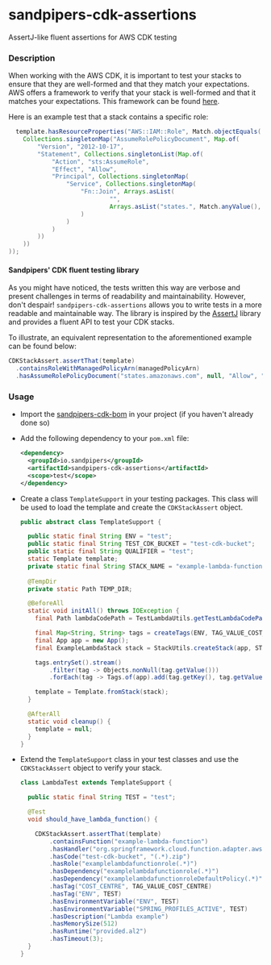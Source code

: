 # sandpipers-cdk-assertions

AssertJ-like fluent assertions for AWS CDK testing

### Description

When working with the AWS CDK, it is important to test your stacks to ensure that they are well-formed and that they match your expectations.
AWS offers a framework to verify that your stack is well-formed and that it matches your expectations. This framework can be found [here](https://docs.aws.amazon.com/cdk/latest/guide/testing.html).

Here is an example test that a stack contains a specific role:
```java
  template.hasResourceProperties("AWS::IAM::Role", Match.objectEquals(
    Collections.singletonMap("AssumeRolePolicyDocument", Map.of(
        "Version", "2012-10-17",
        "Statement", Collections.singletonList(Map.of(
            "Action", "sts:AssumeRole",
            "Effect", "Allow",
            "Principal", Collections.singletonMap(
                "Service", Collections.singletonMap(
                    "Fn::Join", Arrays.asList(
                            "",
                            Arrays.asList("states.", Match.anyValue(), ".amazonaws.com")
                    )
                )
            )
        ))
    ))
));
```

####  Sandpipers' CDK fluent testing library
As you might have noticed, the tests written this way are verbose and present challenges in terms of readability and maintainability. However, don't despair! `sandpipers-cdk-assertions` allows you to write tests in a more readable and maintainable way. The library is inspired by the [AssertJ](https://assertj.github.io/doc/) library and provides a fluent API to test your CDK stacks.

To illustrate, an equivalent representation to the aforementioned example can be found below:
```java
CDKStackAssert.assertThat(template)
  .containsRoleWithManagedPolicyArn(managedPolicyArn)
  .hasAssumeRolePolicyDocument("states.amazonaws.com", null, "Allow", "2012-10-17", "sts:AssumeRole");
```

### Usage

* Import the [sandpipers-cdk-bom](..%2Fsandpipers-cdk-bom/README.md) in your project (if you haven't already done so)
* Add the following dependency to your `pom.xml` file:
    ```xml
    <dependency>
      <groupId>io.sandpipers</groupId>
      <artifactId>sandpipers-cdk-assertions</artifactId>
      <scope>test</scope>
    </dependency>
    ```

* Create a class `TemplateSupport` in your testing packages. This class will be used to load the template and create the `CDKStackAssert` object.

    ```java
    public abstract class TemplateSupport {
    
      public static final String ENV = "test";
      public static final String TEST_CDK_BUCKET = "test-cdk-bucket";
      public static final String QUALIFIER = "test";
      static Template template;
      private static final String STACK_NAME = "example-lambda-function-test-stack";
      
      @TempDir
      private static Path TEMP_DIR;
    
      @BeforeAll
      static void initAll() throws IOException {
        final Path lambdaCodePath = TestLambdaUtils.getTestLambdaCodePath(TEMP_DIR);
    
        final Map<String, String> tags = createTags(ENV, TAG_VALUE_COST_CENTRE);
        final App app = new App();
        final ExampleLambdaStack stack = StackUtils.createStack(app, STACK_NAME, lambdaCodePath.toString(), QUALIFIER, TEST_CDK_BUCKET, ENV);
    
        tags.entrySet().stream()
            .filter(tag -> Objects.nonNull(tag.getValue()))
            .forEach(tag -> Tags.of(app).add(tag.getKey(), tag.getValue()));
    
        template = Template.fromStack(stack);
      }
    
      @AfterAll
      static void cleanup() {
        template = null;
      }
    }
    ```
* Extend the `TemplateSupport` class in your test classes and use the `CDKStackAssert` object to verify your stack.

    ```java
    class LambdaTest extends TemplateSupport {
    
      public static final String TEST = "test";
    
      @Test
      void should_have_lambda_function() {
    
        CDKStackAssert.assertThat(template)
            .containsFunction("example-lambda-function")
            .hasHandler("org.springframework.cloud.function.adapter.aws.FunctionInvoker::handleRequest")
            .hasCode("test-cdk-bucket", "(.*).zip")
            .hasRole("examplelambdafunctionrole(.*)")
            .hasDependency("examplelambdafunctionrole(.*)")
            .hasDependency("examplelambdafunctionroleDefaultPolicy(.*)")
            .hasTag("COST_CENTRE", TAG_VALUE_COST_CENTRE)
            .hasTag("ENV", TEST)
            .hasEnvironmentVariable("ENV", TEST)
            .hasEnvironmentVariable("SPRING_PROFILES_ACTIVE", TEST)
            .hasDescription("Lambda example")
            .hasMemorySize(512)
            .hasRuntime("provided.al2")
            .hasTimeout(3);
      }
    }
    ```